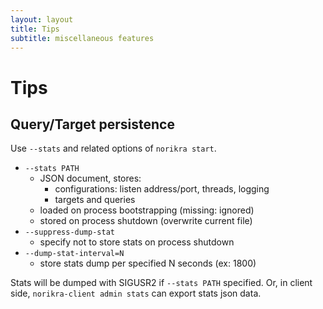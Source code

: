 ```yaml
---
layout: layout
title: Tips
subtitle: miscellaneous features
---
```

# Tips

## Query/Target persistence

Use `--stats` and related options of `norikra start`.

* `--stats PATH`
  * JSON document, stores:
    * configurations: listen address/port, threads, logging
    * targets and queries
  * loaded on process bootstrapping (missing: ignored)
  * stored on process shutdown (overwrite current file)
* `--suppress-dump-stat`
  * specify not to store stats on process shutdown
* `--dump-stat-interval=N`
  * store stats dump per specified N seconds (ex: 1800)

Stats will be dumped with SIGUSR2 if `--stats PATH` specified. Or, in client side, `norikra-client admin stats` can export stats json data.
